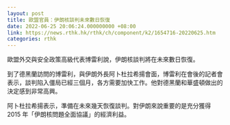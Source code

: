 ```yaml
---
layout: post
title: 歐盟官員：伊朗核談判未來數日恢復
date: 2022-06-25 20:06:24.000000000 +08:00
link: https://news.rthk.hk/rthk/ch/component/k2/1654716-20220625.htm
categories: rthk
---
```


歐盟外交與安全政策高級代表博雷利說，伊朗核談判將在未來數日恢復。

到了德黑蘭訪問的博雷利，與伊朗外長阿卜杜拉希揚會面，博雷利在會後的記者會表示，談判陷入僵局已經三個月，各方需要加快工作。他對德黑蘭和華盛頓做出的決定感到非常高興。

阿卜杜拉希揚表示，準備在未來幾天恢復談判。對伊朗來說重要的是充分獲得 2015 年「伊朗核問題全面協議」的經濟利益。
